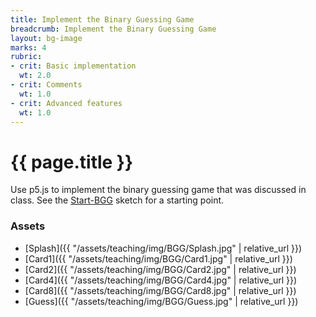 ```yaml
---
title: Implement the Binary Guessing Game
breadcrumb: Implement the Binary Guessing Game
layout: bg-image
marks: 4
rubric:
- crit: Basic implementation
  wt: 2.0
- crit: Comments
  wt: 1.0
- crit: Advanced features
  wt: 1.0
---
```

# {{ page.title }}

Use p5.js to implement the binary guessing game that was discussed in class.
See the [Start-BGG](https://editor.p5js.org/dhhepting/sketches/qx5Y7-W2V) sketch for a starting point.

### Assets

* [Splash]({{ "/assets/teaching/img/BGG/Splash.jpg" | relative_url }})
* [Card1]({{ "/assets/teaching/img/BGG/Card1.jpg" | relative_url }})
* [Card2]({{ "/assets/teaching/img/BGG/Card2.jpg" | relative_url }})
* [Card4]({{ "/assets/teaching/img/BGG/Card4.jpg" | relative_url }})
* [Card8]({{ "/assets/teaching/img/BGG/Card8.jpg" | relative_url }})
* [Guess]({{ "/assets/teaching/img/BGG/Guess.jpg" | relative_url }})
